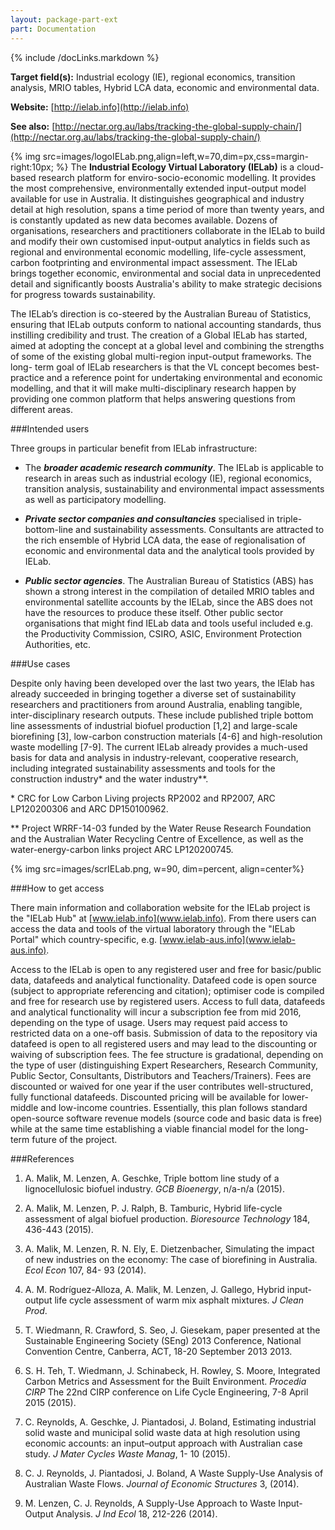```yaml
---
layout: package-part-ext
part: Documentation
---
```

{% include /docLinks.markdown %}
  

**Target field(s):** Industrial ecology (IE), regional economics, transition analysis, MRIO tables, 
Hybrid LCA data, economic and environmental data.

**Website:**  [http://ielab.info](http://ielab.info)

**See also:** [http://nectar.org.au/labs/tracking-the-global-supply-chain/](http://nectar.org.au/labs/tracking-the-global-supply-chain/)

{% img src=images/logoIELab.png,align=left,w=70,dim=px,css=margin-right:10px; %}
The **Industrial Ecology Virtual Laboratory (IELab)** is a cloud-based research platform 
for enviro-socio-economic modelling. It provides the most comprehensive, 
environmentally extended input-output model available for use in Australia. It 
distinguishes geographical and industry detail at high resolution, spans a time period of 
more than twenty years, and is constantly updated as new data becomes available. 
Dozens of organisations, researchers and practitioners collaborate in the IELab to build 
and modify their own customised input-output analytics in fields such as regional and 
environmental economic modelling, life-cycle assessment, carbon footprinting and 
environmental impact assessment. The IELab brings together economic, environmental 
and social data in unprecedented detail and significantly boosts Australia's ability to 
make strategic decisions for progress towards sustainability.

The IELab’s direction is co-steered by the Australian Bureau of Statistics, ensuring that 
IELab outputs conform to national accounting standards, thus instilling credibility and 
trust. The creation of a Global IELab has started, aimed at adopting the concept at a 
global level and combining the strengths of some of the existing global multi-region 
input-output frameworks. The long- term goal of IELab researchers is that the VL 
concept becomes best-practice and a reference point for undertaking environmental 
and economic modelling, and that it will make multi-disciplinary research happen by 
providing one common platform that helps answering questions from different areas.


###Intended users

Three groups in particular benefit from IELab infrastructure:

* The ***broader academic research community***. The IELab is applicable to research in 
areas such as industrial ecology (IE), regional economics, transition analysis, 
sustainability and environmental impact assessments as well as participatory 
modelling.

* ***Private sector companies and consultancies*** specialised in triple-bottom-line and 
sustainability assessments. Consultants are attracted to the rich ensemble of Hybrid 
LCA data, the ease of regionalisation of economic and environmental data and the 
analytical tools provided by IELab. 

* ***Public sector agencies***. The Australian Bureau of Statistics (ABS) has shown a strong 
interest in the compilation of detailed MRIO tables and environmental satellite 
accounts by the IELab, since the ABS does not have the resources to produce these 
itself. Other public sector organisations that might find IELab data and tools useful 
included e.g. the Productivity Commission, CSIRO, ASIC, Environment Protection 
Authorities, etc.

###Use cases

Despite only having been developed over the last two years, the IElab has already 
succeeded in bringing together a diverse set of sustainability researchers and 
practitioners from around Australia, enabling tangible, inter-disciplinary research 
outputs. These include published triple bottom line assessments of industrial biofuel 
production [1,2] and large-scale biorefining [3], low-carbon construction materials [4-6] 
and high-resolution waste modelling [7-9]. The current IELab already provides a much-used basis for 
data and analysis in industry-relevant, cooperative research, including integrated 
sustainability assessments and tools for the construction industry\* and the water 
industry\*\*.

\* CRC for Low Carbon Living projects RP2002 and RP2007, ARC LP120200306 and ARC DP150100962.

\*\* Project WRRF-14-03 funded by the Water Reuse Research Foundation and the Australian Water Recycling Centre of Excellence, 
as well as the water-energy-carbon links project ARC LP120200745.


{% img src=images/scrIELab.png, w=90, dim=percent, align=center%}

###How to get access

There main information and collaboration website for the IELab project is the "IELab 
Hub" at [www.ielab.info](www.ielab.info).
From there users can access the data and tools of the virtual 
laboratory through the "IELab Portal" which country-specific, e.g. 
[www.ielab-aus.info](www.ielab-aus.info). 

Access to the IELab is open to any registered user and free for basic/public data, 
datafeeds and analytical functionality. Datafeed code is open source (subject to 
appropriate referencing and citation); optimiser code is compiled and free for research 
use by registered users. Access to full data, datafeeds and analytical functionality will 
incur a subscription fee from mid 2016, depending on the type of usage. Users may 
request paid access to restricted data on a one-off basis. Submission of data to the 
repository via datafeed is open to all registered users and may lead to the discounting 
or waiving of subscription fees. The fee structure is gradational, depending on the type 
of user (distinguishing Expert Researchers, Research Community, Public Sector, 
Consultants, Distributors and Teachers/Trainers). Fees are discounted or waived for 
one year if the user contributes well-structured, fully functional datafeeds. Discounted 
pricing will be available for lower-middle and low-income countries.  Essentially, this 
plan follows standard open-source software revenue models (source code and basic 
data is free) while at the same time establishing a viable financial model for the long-
term future of the project.


###References

1. A. Malik, M. Lenzen, A. Geschke, Triple bottom line study of a lignocellulosic biofuel 
industry. *GCB Bioenergy*, n/a-n/a (2015).

2. A. Malik, M. Lenzen, P. J. Ralph, B. Tamburic, Hybrid life-cycle assessment of algal 
biofuel production. *Bioresource Technology* 184, 436-443 (2015).

3. A. Malik, M. Lenzen, R. N. Ely, E. Dietzenbacher, Simulating the impact of new 
industries on the economy: The case of biorefining in Australia. *Ecol Econ* 107, 84-
93 (2014).

4. A. M. Rodríguez-Alloza, A. Malik, M. Lenzen, J. Gallego, Hybrid input-output life cycle 
assessment of warm mix asphalt mixtures. *J Clean Prod*.

5. T. Wiedmann, R. Crawford, S. Seo, J. Giesekam, paper presented at the Sustainable 
Engineering Society (SEng) 2013 Conference, National Convention Centre, 
Canberra, ACT, 18-20 September 2013 2013.

6. S. H. Teh, T. Wiedmann, J. Schinabeck, H. Rowley, S. Moore, Integrated Carbon 
Metrics and Assessment for the Built Environment. *Procedia CIRP* The 22nd CIRP 
conference on Life Cycle Engineering, 7-8 April 2015 (2015).

7. C. Reynolds, A. Geschke, J. Piantadosi, J. Boland, Estimating industrial solid waste 
and municipal solid waste data at high resolution using economic accounts: an 
input–output approach with Australian case study. *J Mater Cycles Waste Manag*, 1-
10 (2015).

8. C. J. Reynolds, J. Piantadosi, J. Boland, A Waste Supply-Use Analysis of Australian 
Waste Flows. *Journal of Economic Structures* 3,  (2014).

9. M. Lenzen, C. J. Reynolds, A Supply-Use Approach to Waste Input-Output Analysis. 
*J Ind Ecol* 18, 212-226 (2014).
